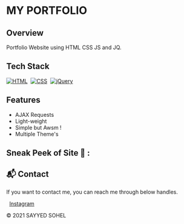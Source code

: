 # MY PORTFOLIO

## Overview
Portfolio Website using HTML CSS JS and JQ.

## Tech Stack
[![HTML](https://img.shields.io/badge/html5%20-%23E34F26.svg?&style=for-the-badge&logo=html5&logoColor=white)](https://github.com/sohez/sohez.github.io/search?l=html)&nbsp;
[![CSS](https://img.shields.io/badge/css3%20-%231572B6.svg?&style=for-the-badge&logo=css3&logoColor=white)](https://github.com/sohez/sohez.github.io/search?l=css)&nbsp;
[![jQuery](https://img.shields.io/badge/jquery-%230769AD.svg?style=for-the-badge&logo=jquery&logoColor=white)](https://github.com/sohez/sohez.github.io/search?l=javascript)

## Features

- AJAX Requests
- Light-weight
- Simple but Awsm !
- Multiple Theme's


## Sneak Peek of Site 🙈 :

<h2>📬 Contact</h2>

If you want to contact me, you can reach me through below handles.

&nbsp;&nbsp;<a href="https://www.instagram.com/sohel_code.py/">Instagram</a>

© 2021 SAYYED SOHEL
